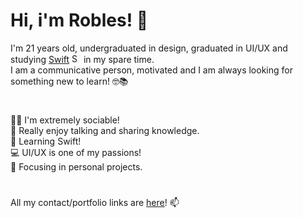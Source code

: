 # Hi, i'm Robles! 👋

I'm 21 years old, undergraduated in design, graduated in UI/UX and studying [Swift](https://www.swift.org/about/) <img alt="Swift icon" src="https://cdn-icons-png.flaticon.com/512/732/732250.png" width="15" height="15"/> in my spare time. <br>
I am a communicative person, motivated and I am always looking for something new to learn! 🤓📚
#
🤹‍♂️ I'm extremely sociable! <br>
🤗 Really enjoy talking and sharing knowledge. <br>
🍎 Learning Swift! <br>
💻 UI/UX is one of my passions! <br>
🔎 Focusing in personal projects.
#
All my contact/portfolio links are <a href="https://linktr.ee/robles">here</a>! 📫
